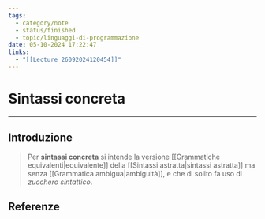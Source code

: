 ```yaml
---
tags:
  - category/note
  - status/finished
  - topic/linguaggi-di-programmazione
date: 05-10-2024 17:22:47
links:
  - "[[Lecture 26092024120454]]"
---
```

# Sintassi concreta
---
## Introduzione
> Per **sintassi concreta** si intende la versione [[Grammatiche equivalenti|equivalente]] della [[Sintassi astratta|sintassi astratta]] ma senza [[Grammatica ambigua|ambiguità]], e che di solito fa uso di _zucchero sintattico_.

## Referenze